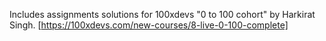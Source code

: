 Includes assignments solutions for 100xdevs "0 to 100 cohort" by Harkirat Singh.
[https://100xdevs.com/new-courses/8-live-0-100-complete]

